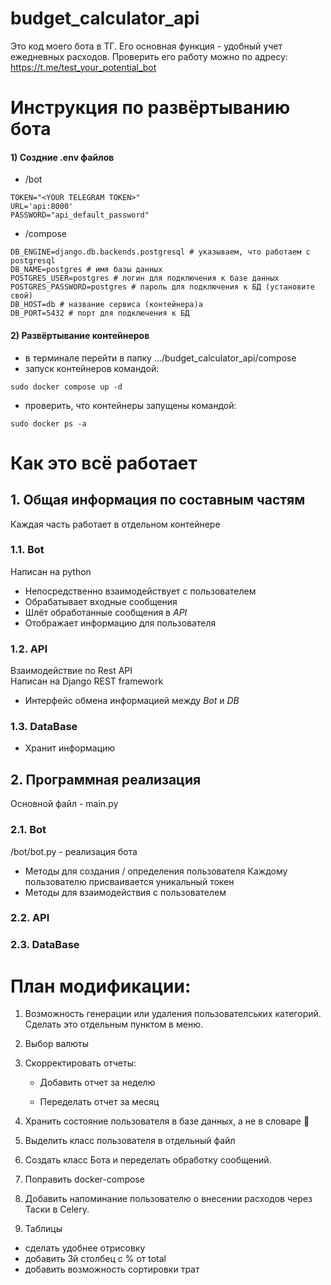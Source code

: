 # budget_calculator_api
Это код моего бота в ТГ. Его основная функция - удобный учет ежедневных расходов. 
Проверить его работу можно по адресу: 
https://t.me/test_your_potential_bot

# Инструкция по развёртыванию бота
#### 1) Создние .env файлов
- /bot
```shell
TOKEN="<YOUR TELEGRAM TOKEN>"
URL='api:8000'
PASSWORD="api_default_password"
```
- /compose
```shell
DB_ENGINE=django.db.backends.postgresql # указываем, что работаем с postgresql
DB_NAME=postgres # имя базы данных
POSTGRES_USER=postgres # логин для подключения к базе данных
POSTGRES_PASSWORD=postgres # пароль для подключения к БД (установите свой)
DB_HOST=db # название сервиса (контейнера)a
DB_PORT=5432 # порт для подключения к БД
```
#### 2) Развёртывание контейнеров
- в терминале перейти в папку .../budget_calculator_api/compose
- запуск контейнеров командой:
```shell
sudo docker compose up -d
```
- проверить, что контейнеры запущены командой:
```shell
sudo docker ps -a
```


# Как это всё работает
## 1. Общая информация по составным частям
Каждая часть работает в отдельном контейнере
### 1.1. Bot
Написан на python
- Непосредственно взаимодействует с пользователем
- Обрабатывает входные сообщения
- Шлёт обработанные сообщения в *API*
- Отображает информацию для пользователя
### 1.2. API
Взаимодействие по Rest API  
Написан на Django REST framework
- Интерфейс обмена информацией между *Bot* и *DB*
### 1.3. DataBase
- Хранит информацию
## 2. Программная реализация
Основной файл - main.py
### 2.1. Bot
/bot/bot.py -  реализация бота
- Методы для создания / определения пользователя
  Каждому пользователю присваивается уникальный токен
- Методы для взаимодействия с пользователем
### 2.2. API

### 2.3. DataBase


# План модификации:

1. Возможность генерации или удаления пользователських категорий. Сделать это отдельным пунктом в меню. 

2. Выбор валюты

3. Скорректировать отчеты:

    - Добавить отчет за неделю

    - Переделать отчет за месяц

4. Хранить состояние пользователя в базе данных, а не в словаре 🤡

5. Выделить класс пользователя в отдельный файл

6. Создать класс Бота и переделать обработку сообщений. 

7. Поправить docker-compose 

8. Добавить напоминание пользователю о внесении расходов через Таски в Celery.

9. Таблицы
- сделать удобнее отрисовку
- добавить 3й столбец с % от total
- добавить возможность сортировки трат

